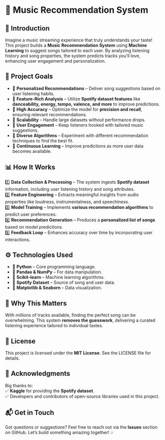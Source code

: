 # 🎵 **Music Recommendation System**  

## 🚀 **Introduction**  
Imagine a music streaming experience that truly understands your taste! This project builds a **Music Recommendation System** using **Machine Learning** to suggest songs tailored to each user. By analyzing listening history and song properties, the system predicts tracks you’ll love, enhancing user engagement and personalization.  

## 🎯 **Project Goals**  
- 🔹 **Personalized Recommendations** – Deliver song suggestions based on user listening habits.  
- 🔹 **Feature-Rich Analysis** – Utilize **Spotify dataset features** like **danceability, energy, tempo, valence, and more** to improve predictions.  
- 🔹 **High Accuracy** – Optimize the model for **precision and recall**, ensuring relevant recommendations.  
- 🔹 **Scalability** – Handle large datasets without performance drops.  
- 🔹 **User Engagement** – Keep listeners hooked with tailored music suggestions.  
- 🔹 **Diverse Algorithms** – Experiment with different recommendation techniques to find the best fit.  
- 🔹 **Continuous Learning** – Improve predictions as more user data becomes available.  

## 📊 **How It Works**  
1️⃣ **Data Collection & Processing** – The system ingests **Spotify dataset** information, including user listening history and song attributes.  
2️⃣ **Feature Engineering** – Extracts meaningful insights from audio properties like loudness, instrumentalness, and speechiness.  
3️⃣ **Model Training** – Implements **various recommendation algorithms** to predict user preferences.  
4️⃣ **Recommendation Generation** – Produces a **personalized list of songs** based on model predictions.  
5️⃣ **Feedback Loop** – Enhances accuracy over time by incorporating user interactions.  

## ⚙️ **Technologies Used**  
- 🔹 **Python** – Core programming language.  
- 🔹 **Pandas & NumPy** – For data manipulation.  
- 🔹 **Scikit-learn** – Machine learning algorithms.  
- 🔹 **Spotify Dataset** – Source of song and user data.  
- 🔹 **Matplotlib & Seaborn** – Data visualization.  

## 📌 **Why This Matters**  
With millions of tracks available, finding the perfect song can be overwhelming. This system **removes the guesswork**, delivering a curated listening experience tailored to individual tastes.  

## 📜 **License**  
This project is licensed under the **MIT License**. See the LICENSE file for details.  

## 🙌 **Acknowledgments**  
Big thanks to:  
✅ **Kaggle** for providing the **Spotify dataset**.  
✅ Developers and contributors of open-source libraries used in this project.  

## 📬 **Get in Touch**  
Got questions or suggestions? Feel free to reach out via the **Issues** section on GitHub. Let’s build something amazing together! 🎶  
